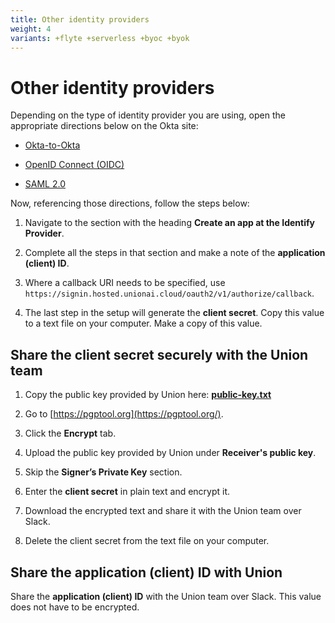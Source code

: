 ```yaml
---
title: Other identity providers
weight: 4
variants: +flyte +serverless +byoc +byok
---
```


# Other identity providers

Depending on the type of identity provider you are using, open the appropriate directions below on the Okta site:

* [Okta-to-Okta](https://developer.okta.com/docs/guides/add-an-external-idp/oktatookta/main/)

* [OpenID Connect (OIDC)](https://developer.okta.com/docs/guides/add-an-external-idp/openidconnect/main/)

* [SAML 2.0](https://developer.okta.com/docs/guides/add-an-external-idp/saml2/main/)

Now, referencing those directions, follow the steps below:

1. Navigate to the section with the heading **Create an app at the Identify Provider**.

1. Complete all the steps in that section and make a note of the **application (client) ID**.

1. Where a callback URI needs to be specified, use `https://signin.hosted.unionai.cloud/oauth2/v1/authorize/callback`.

1. The last step in the setup will generate the **client secret**. Copy this value to a text file on your computer.
   Make a copy of this value.

## Share the client secret securely with the Union team

1. Copy the public key provided by Union here: [**public-key.txt**](/_static/public/public-key.txt)

1. Go to [https://pgptool.org](https://pgptool.org/).

1. Click the **Encrypt** tab.

1. Upload the public key provided by Union under **Receiver's public key**.

1. Skip the **Signer’s Private Key** section.

1. Enter the **client secret** in plain text and encrypt it.

1. Download the encrypted text and share it with the Union team over Slack.

1. Delete the client secret from the text file on your computer.

## Share the application (client) ID with Union

Share the **application (client) ID** with the Union team over Slack.
This value does not have to be encrypted.
